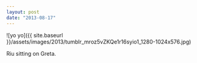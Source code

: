 ```yaml
---
layout: post
date: "2013-08-17"
---
```


![yo yo]({{ site.baseurl }}/assets/images/2013/tumblr_mroz5vZKQe1r16syio1_1280-1024x576.jpg)

Riu sitting on Greta.
